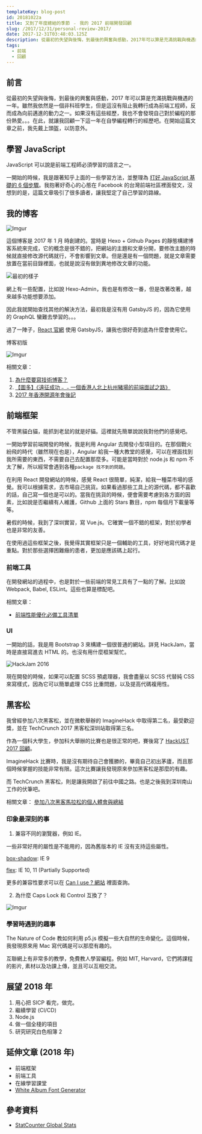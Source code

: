```yaml
---
templateKey: blog-post
id: 20181022a
title: 又到了年度總結的季節 ﹣ 我的 2017 前端開發回顧
slug: /2017/12/31/personal-review-2017/
date: 2017-12-31T03:48:03.125Z
description: 從最初的失望與後悔，到最後的興奮與感動，2017年可以算是充滿挑戰與機遇的一年。雖然我依然是一個非科班學生，但是這沒有阻止我轉行成為前端工程師，反而成為向前邁進的動力之一。如果沒有這些經歷，我也不會發現自己對於編程的那份熱愛。。。在此，就讓我回顧一下這一年在自學編程轉行的經歷吧。在開始這篇文章之前，我先戴上頭盔，以防意外。
tags:
  - 前端
  - 回顧
---
```


## 前言

從最初的失望與後悔，到最後的興奮與感動，2017 年可以算是充滿挑戰與機遇的一年。雖然我依然是一個非科班學生，但是這沒有阻止我轉行成為前端工程師，反而成為向前邁進的動力之一。如果沒有這些經歷，我也不會發現自己對於編程的那份熱愛。。。在此，就讓我回顧一下這一年在自學編程轉行的經歷吧。在開始這篇文章之前，我先戴上頭盔，以防意外。

## 學習 JavaScript

JavaScript 可以說是前端工程師必須學習的語言之一。

一開始的時候，我是跟著知乎上面的一些學習方法，並整理為 [打好 JavaScript 基礎的 6 個步驟](/2017/05/21/learn-javascript-in-six-steps/)。我抱著好奇心的心態在 Facebook 的台灣前端社區裡面發文，沒想到的是，這篇文章吸引了很多讀者，讓我堅定了自己學習的路線。

## 我的博客

![Imgur](https://i.imgur.com/cmJLkkV.png)

這個博客是 2017 年 1 月 時創建的。當時是 Hexo + Github Pages 的靜態構建博客系統來完成，它的概念是很不錯的，把網站的主題和文章分開，要修改主題的時候就直接修改源代碼就行，不會影響到文章。但是還是有一個問題，就是文章需要放置在當前目錄裡面，也就是說沒有做到異地修改文章的功能。

![最初的樣子](https://i.imgur.com/AKVHvQy.png)

網上有一些配置，比如說 Hexo-Admin，我也是有修改一番，但是改著改著，越來越多功能想要添加。

因此我就開始查找其他的解決方法，最初我是沒有用 GatsbyJS 的，因為它使用的 GraphQL 蠻難去學習的。。。

過了一陣子，[React 官網](Reactjs.org) 使用 GatsbyJS，讓我也很好奇到底為什麼會使用它。

博客初版

![Imgur](https://i.imgur.com/gGLl6P4.png)

相關文章：

1. [為什麼要寫技術博客？](https://calpa.me/2017/05/30/why-i-write-blog-post/)
1. [【圖多】《遠征成功﹣﹣一個香港人北上杭州豬場的前端面試之路》](/2017/09/30/hang-zhou-interview-summary/)
1. [2017 年香港開源年會後記](/2017/06/14/hong-kong-open-sources-conference-remarks/)

## 前端框架

不管黑貓白貓，能抓到老鼠的就是好貓。這裡就先簡單說說我對他們的感覺吧。

一開始學習前端開發的時候，我是利用 Angular 去開發小型項目的。在那個戰火紛飛的時代（雖然現在也是），Angular 給我一種大教堂的感覺，可以在裡面找到我所需要的東西，不需要自己去配置那麼多。可能是當時對於 node.js 和 npm 不太了解，所以經常會遇到各種`package 找不到的問題`。

在利用 React 開發網站的時候，感覺 React 很簡單，純潔，給我一種菜市場的感覺。我可以根據需求，去市場自己挑貨。如果看過那些工具上的源代碼，都不喜歡的話，自己寫一個也是可以的。當我在挑貨的時候，便會需要考慮到各方面的因素，比如說是否繼續有人維護，Github 上面的 Stars 數目，npm 每個月下載量等等。

暑假的時候，我到了深圳實習，寫 Vue.js。它確實一個不錯的框架，對於初學者也是非常的友善。

在使用過這些框架之後，我覺得其實框架只是一個輔助的工具，好好地寫代碼才是重點。對於那些選擇困難癥的患者，更加是應該碼上起行。

### 前端工具

在開發網站的過程中，也是對於一些前端的常見工具有了一點的了解。比如說 Webpack, Babel, ESLint。這些也算是標配吧。

相關文章：

- [前端性能優化必備工具清單](https://calpa.me/2017/06/19/front-end-performance-check-list/)

### UI

一開始的話，我是用 Bootstrap 3 來構建一個很普通的網站。詳見 HackJam，當時是直接寫進去 HTML 的。也沒有用什麼框架幫忙。

![HackJam 2016](https://i.imgur.com/38Lsoxs.png)

現在開發的時候，如果可以配置 SCSS 預處理器，我會盡量以 SCSS 代替純 CSS 來寫樣式，因為它可以簡單處理 CSS 比重問題，以及提高代碼複用性。

## 黑客松

我曾經參加八次黑客松，並在微軟舉辦的 ImagineHack 中取得第二名，最受歡迎獎，並在 TechCrunch 2017 黑客松深圳站取得第三名。

作為一個科大學生，參加科大舉辦的比賽也是很正常的吧，賽後寫了 [HackUST 2017 回顧](/2017/04/23/hackUST-2017-hackathon-summary/)。

ImagineHack 比賽時，我是沒有期待自己會獲勝的，畢竟自己初出茅廬，而且那個時候掌握的技能非常有限。這次比賽讓我發現原來參加黑客松是那麼的有趣。

而 TechCrunch 黑客松，則是讓我開啟了前往中國之路。也是之後我到深圳南山工作的伏筆吧。

相關文章：
[參加八次黑客馬拉松的個人體會與總結](/2017/11/06/hackathon-summary/)

### 印象最深刻的事

1. 兼容不同的瀏覽器，例如 IE。

一些非常好用的屬性是不能用的，因為舊版本的 IE 沒有支持這些屬性。

[box-shadow](https://caniuse.com/#search=box-shadow): IE 9

[flex](https://caniuse.com/#search=flex): IE 10, 11 (Partially Supported)

更多的兼容性要求可以在 [Can I use ? 網站](https://caniuse.com/) 裡面查詢。

2. 為什麼 Caps Lock 和 Control 互換了？

![Imgur](https://i.imgur.com/9lIiA7A.png)

### 學習時遇到的趣事

The Nature of Code 教如何利用 p5.js 模擬一些大自然的生命變化。這個時候，我發現原來用 Mac 寫代碼是可以那麼有趣的。

互聯網上有非常多的教學，免費教人學習編程。例如 MIT, Harvard，它們將課程的影片, 素材以及功課上傳，並且可以互相交流。

## 展望 2018 年

1. 用心把 SICP 看完，做完。
1. 繼續學習 (CI/CD)
1. Node.js
1. 做一個全棧的項目
1. 研究研究白色相簿 2

## 延伸文章 (2018 年)

- 前端框架
- 前端工具
- 在線學習課堂
- [White Album Font Generator](https://codepen.io/calpa/pen/WdjgzM)

## 參考資料

- [StatCounter Global Stats](http://gs.statcounter.com/)

